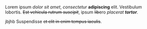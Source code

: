 Lorem ipsum *dolor sit amet*, *consectetur* **adipiscing** elit.
Vestibulum lobortis. ~~Est vehicula rutrum *suscipit*~~, ipsum ~~lib~~ero *placerat **tortor***.
    
    
jbjhb
Suspendisse ~~et elit in enim tempus iaculis~~.
